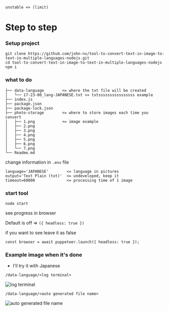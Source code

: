 ```
unstable => (limit)
```

# Step to step
### Setup project
```
git clone https://github.com/john-nv/tool-to-convert-text-in-image-to-text-in-multiple-languages-nodejs.git
cd tool-to-convert-text-in-image-to-text-in-multiple-languages-nodejs
npm i
```
### what to do

```
├── data-language        <= where the txt file will be created
│   └── 17-23-00_lang-JAPANESE.txt <= txtssssssssssssssss example
├── index.js
├── package.json
├── package-lock.json
├── photo-storage        <= where to store images each time you convert
│   ├── 1.png            <= image example
│   ├── 2.png
│   ├── 3.png
│   ├── 4.png
│   ├── 5.png
│   ├── 6.png
│   └── 7.png
└── Readme.md

```

change information in ``.env`` file

```
language='JAPANESE'        <= language in pictures
output='Text Plain (txt)'  <= undeveloped, keep it
timeout=60000              <= processing time of 1 image

```

### start tool

```
node start
```

see progress in browser

Default is off => ```({ headless: true })```

if you want to see leave it as false

```
const browser = await puppeteer.launch({ headless: true });
```

### Example image when it's done

- I'll try it with Japanese

``/data-language/<log terminal>``

![log terminal](https://i.imgur.com/MHhboeM.png)

``/data-language/<auto generated file name>``

![auto generated file name](https://i.imgur.com/CBEr2DV.png)